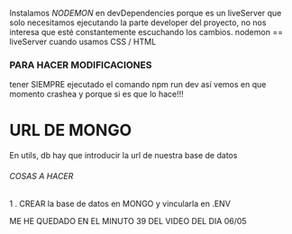 
Instalamos *NODEMON* en devDependencies porque es un liveServer que solo necesitamos ejecutando la parte developer del proyecto, no nos interesa que esté constantemente escuchando los cambios. nodemon == liveServer cuando usamos CSS / HTML 

### PARA HACER MODIFICACIONES ###

tener SIEMPRE ejecutado el comando npm run dev así vemos en que momento crashea y porque si es que lo hace!!! 


# URL DE MONGO 
En utils, db hay que introducir la url de nuestra base de datos


###### COSAS A HACER ######
1 . CREAR la base de datos en MONGO y vincularla en .ENV





ME HE QUEDADO EN EL MINUTO 39 DEL VIDEO DEL DIA 06/05